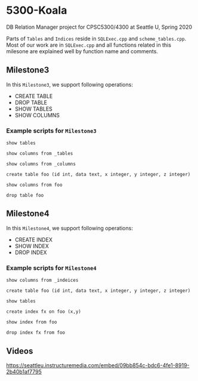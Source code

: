 # 5300-Koala
DB Relation Manager project for CPSC5300/4300 at Seattle U, Spring 2020

Parts of `Tables` and `Indices` reside in `SQLExec.cpp` and `scheme_tables.cpp`. Most of our work are in `SQLExec.cpp` and all functions related in this milesone are explained well by function name and comments.

## Milestone3
In this `Milestone3`, we support following operations:
- CREATE TABLE
- DROP TABLE
- SHOW TABLES
- SHOW COLUMNS

### Example scripts for `Milestone3`
```
show tables

show columns from _tables

show columns from _columns

create table foo (id int, data text, x integer, y integer, z integer)

show columns from foo

drop table foo
```

## Milestone4
In this `Milestone4`, we support following operations:
- CREATE INDEX
- SHOW INDEX
- DROP INDEX

### Example scripts for `Milestone4`
```
show columns from _indeices

create table foo (id int, data text, x integer, y integer, z integer)

show tables

create index fx on foo (x,y)

show index from foo

drop index fx from foo
```

## Videos
https://seattleu.instructuremedia.com/embed/09bb854c-bdc6-4fe1-8919-2b40b1af7795